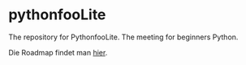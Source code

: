 # pythonfooLite
The repository for PythonfooLite. The meeting for beginners Python.

Die Roadmap findet man [hier](https://github.com/pythonfoo/pythonfooLite/wiki/Pythonfoo-fuer-Anfaenger).
